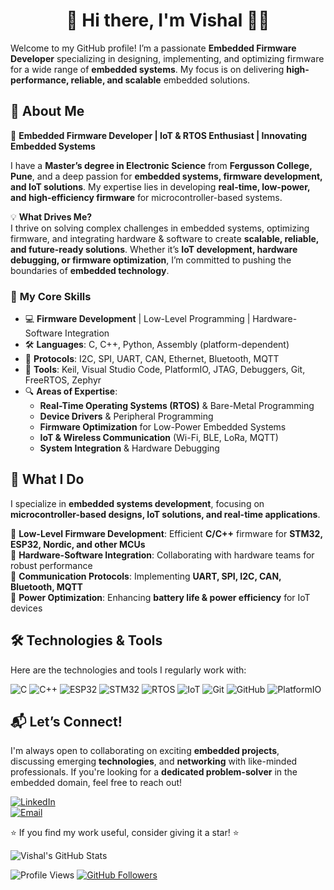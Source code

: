 <h1 align=center>👋 Hi there, I'm Vishal 👨‍💻</h1>

Welcome to my GitHub profile! I’m a passionate **Embedded Firmware Developer** specializing in designing, implementing, and optimizing firmware for a wide range of **embedded systems**. My focus is on delivering **high-performance, reliable, and scalable** embedded solutions.  

## 🚀 About Me  

🔹 **Embedded Firmware Developer | IoT & RTOS Enthusiast | Innovating Embedded Systems**  

I have a **Master’s degree in Electronic Science** from **Fergusson College, Pune**, and a deep passion for **embedded systems, firmware development, and IoT solutions**. My expertise lies in developing **real-time, low-power, and high-efficiency firmware** for microcontroller-based systems.  

💡 **What Drives Me?**  
I thrive on solving complex challenges in embedded systems, optimizing firmware, and integrating hardware & software to create **scalable, reliable, and future-ready solutions**. Whether it’s **IoT development, hardware debugging, or firmware optimization**, I’m committed to pushing the boundaries of **embedded technology**.  

### 🔹 **My Core Skills**  

- 💻 **Firmware Development** | Low-Level Programming | Hardware-Software Integration  
- 🛠 **Languages**: C, C++, Python, Assembly (platform-dependent)  
- 📡 **Protocols**: I2C, SPI, UART, CAN, Ethernet, Bluetooth, MQTT  
- 🔧 **Tools**: Keil, Visual Studio Code, PlatformIO, JTAG, Debuggers, Git, FreeRTOS, Zephyr  
- 🔍 **Areas of Expertise**:  
  - **Real-Time Operating Systems (RTOS)** & Bare-Metal Programming  
  - **Device Drivers** & Peripheral Programming  
  - **Firmware Optimization** for Low-Power Embedded Systems  
  - **IoT & Wireless Communication** (Wi-Fi, BLE, LoRa, MQTT)  
  - **System Integration** & Hardware Debugging  

## 🌟 What I Do  

I specialize in **embedded systems development**, focusing on **microcontroller-based designs, IoT solutions, and real-time applications**.  

🔹 **Low-Level Firmware Development**: Efficient **C/C++** firmware for **STM32, ESP32, Nordic, and other MCUs**  
🔹 **Hardware-Software Integration**: Collaborating with hardware teams for robust performance  
🔹 **Communication Protocols**: Implementing **UART, SPI, I2C, CAN, Bluetooth, MQTT**  
🔹 **Power Optimization**: Enhancing **battery life & power efficiency** for IoT devices  

## 🛠️ Technologies & Tools  

Here are the technologies and tools I regularly work with:  

![C](https://img.shields.io/badge/C-00599C?style=for-the-badge&logo=c&logoColor=white)  ![C++](https://img.shields.io/badge/C++-00599C?style=for-the-badge&logo=c%2B%2B&logoColor=white)  ![ESP32](https://img.shields.io/badge/ESP32-000000?style=for-the-badge&logo=espressif&logoColor=white)  ![STM32](https://img.shields.io/badge/STM32-03234B?style=for-the-badge&logo=stmicroelectronics&logoColor=white)  ![RTOS](https://img.shields.io/badge/RTOS-008080?style=for-the-badge)  ![IoT](https://img.shields.io/badge/IoT-4682B4?style=for-the-badge)  ![Git](https://img.shields.io/badge/Git-F05032?style=for-the-badge&logo=git&logoColor=white)  ![GitHub](https://img.shields.io/badge/GitHub-181717?style=for-the-badge&logo=github&logoColor=white)  ![PlatformIO](https://img.shields.io/badge/PlatformIO-FF6600?style=for-the-badge&logo=platformio&logoColor=white)  

## 📬 Let’s Connect!  

I'm always open to collaborating on exciting **embedded projects**, discussing emerging **technologies**, and **networking** with like-minded professionals. If you're looking for a **dedicated problem-solver** in the embedded domain, feel free to reach out!  

[![LinkedIn](https://img.shields.io/badge/LinkedIn-Connect-blue?style=for-the-badge&logo=linkedin)](https://www.linkedin.com/in/vishalfulchandsharma)  
[![Email](https://img.shields.io/badge/Email-Contact%20Me-red?style=for-the-badge&logo=gmail&logoColor=white)](mailto:vishalfulchandsharma@gmail.com)  

⭐ If you find my work useful, consider giving it a star! ⭐  

![Vishal's GitHub Stats](https://github-readme-stats.vercel.app/api?username=VISHALSHARMA54&show_icons=true&theme=default&rank_icon=github)

![Profile Views](https://komarev.com/ghpvc/?username=VISHALSHARMA54&color=blue&style=for-the-badge)  [![GitHub Followers](https://img.shields.io/github/followers/VISHALSHARMA54?style=for-the-badge)](https://github.com/VISHALSHARMA54?tab=followers)  



